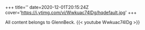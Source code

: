 +++
title=''
date=2020-12-01T20:15:24Z
cover='https://i.ytimg.com/vi/Wwkuac74lDg/hqdefault.jpg'
+++

All content belongs to GlennBeck.
{{< youtube Wwkuac74lDg >}}
